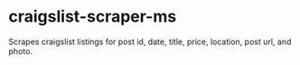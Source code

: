 # craigslist-scraper-ms
Scrapes craigslist listings for post id, date, title, price, location, post url, and photo.
